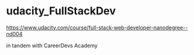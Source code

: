 # udacity_FullStackDev
https://www.udacity.com/course/full-stack-web-developer-nanodegree--nd004

in tandem with CareerDevs Academy
